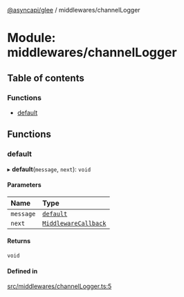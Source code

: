 [@asyncapi/glee](../README.md) / middlewares/channelLogger

# Module: middlewares/channelLogger

## Table of contents

### Functions

- [default](middlewares_channelLogger.md#default)

## Functions

### default

▸ **default**(`message`, `next`): `void`

#### Parameters

| Name | Type |
| :------ | :------ |
| `message` | [`default`](../classes/lib_message.default.md) |
| `next` | [`MiddlewareCallback`](middlewares.md#middlewarecallback) |

#### Returns

`void`

#### Defined in

[src/middlewares/channelLogger.ts:5](https://github.com/asyncapi/glee/blob/dac1a34/src/middlewares/channelLogger.ts#L5)
